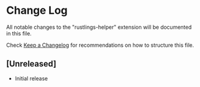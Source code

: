 # Change Log

All notable changes to the "rustlings-helper" extension will be documented in this file.

Check [Keep a Changelog](http://keepachangelog.com/) for recommendations on how to structure this file.

## [Unreleased]

- Initial release